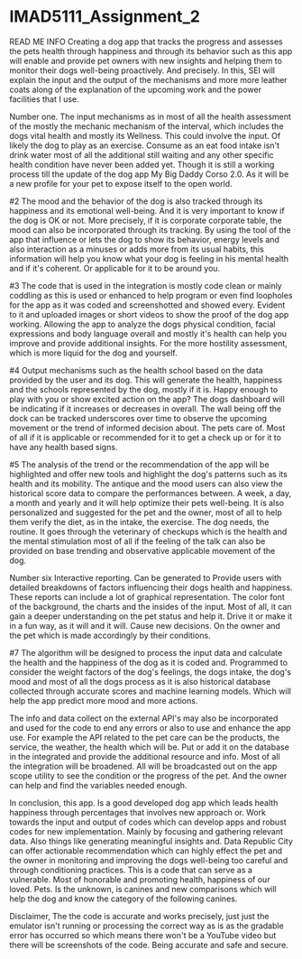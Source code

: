 # IMAD5111_Assignment_2


READ ME INFO 
Creating a dog app that tracks the progress and assesses the pets health through happiness and through its behavior such as this app will enable and provide pet owners with new insights and helping them to monitor their dogs well-being proactively. And precisely. In this, SEI will explain the input and the output of the mechanisms and more more leather coats along of the explanation of the upcoming work and the power facilities that I use. 

Number one. 
The input mechanisms as in most of all the health assessment of the mostly the mechanic mechanism of the interval, which includes the dogs vital health and mostly its Wellness. This could involve the input. Of likely the dog to play as an exercise. Consume as an eat food intake isn't drink water most of all the additional still waiting and any other specific health condition have never been added yet. Though it is still a working process till the update of the dog app My Big Daddy Corso 2.0. As it will be a new profile for your pet to expose itself to the open world.

#2
The mood and the behavior of the dog is also tracked through its happiness and its emotional well-being. And it is very important to know if the dog is OK or not. More precisely, if it is corporate corporate table, the mood can also be incorporated through its tracking. By using the tool of the app that influence or lets the dog to show its behavior, energy levels and also interaction as a minuses or adds more from its usual habits, this information will help you know what your dog is feeling in his mental health and if it's coherent. Or applicable for it to be around you.

#3
The code that is used in the integration is mostly code clean or mainly coddling as this is used or enhanced to help program or even find loopholes for the app as it was coded and screenshotted and showed every. Evident to it and uploaded images or short videos to show the proof of the dog app working. Allowing the app to analyze the dogs physical condition, facial expressions and body language overall and mostly it's health can help you improve and provide additional insights. For the more hostility assessment, which is more liquid for the dog and yourself.

#4
Output mechanisms such as the health school based on the data provided by the user and its dog. This will generate the health, happiness and the schools represented by the dog, mostly if it is. Happy enough to play with you or show excited action on the app? The dogs dashboard will be indicating if it increases or decreases in overall. The wall being off the dock can be tracked underscores over time to observe the upcoming movement or the trend of informed decision about. The pets care of. Most of all if it is applicable or recommended for it to get a check up or for it to have any health based signs.

#5
The analysis of the trend or the recommendation of the app will be highlighted and offer new tools and highlight the dog's patterns such as its health and its mobility. The antique and the mood users can also view the historical score data to compare the performances between. A week, a day, a month and yearly and it will help optimize their pets well-being. It is also personalized and suggested for the pet and the owner, most of all to help them verify the diet, as in the intake, the exercise. The dog needs, the routine. It goes through the veterinary of checkups which is the health and the mental stimulation most of all if the feeling of the talk can also be provided on base trending and observative applicable movement of the dog.

Number six
Interactive reporting. Can be generated to Provide users with detailed breakdowns of factors influencing their dogs health and happiness. These reports can include a lot of graphical representation. The color font of the background, the charts and the insides of the input. Most of all, it can gain a deeper understanding on the pet status and help it. Drive it or make it in a fun way, as it will and it will. Cause new decisions. On the owner and the pet which is made accordingly by their conditions.

#7 The algorithm will be designed to process the input data and calculate the health and the happiness of the dog as it is coded and. Programmed to consider the weight factors of the dog's feelings, the dogs intake, the dog's mood and most of all the dogs process as it is also historical database collected through accurate scores and machine learning models. Which will help the app predict more mood and more actions.

 The info and data collect on the external API's may also be incorporated and used for the code to end any errors or also to use and enhance the app use. For example the API related to the pet care can be the products, the service, the weather, the health which will be. Put or add it on the database in the integrated and provide the additional resource and info. Most of all the integration will be broadened. All will be broadcasted out on the app scope utility to see the condition or the progress of the pet. And the owner can help and find the variables needed enough.

In conclusion, this app. Is a good developed dog app which leads health happiness through percentages that involves new approach or. Work towards the input and output of codes which can develop apps and robust codes for new implementation. Mainly by focusing and gathering relevant data. Also things like generating meaningful insights and. Data Republic City can offer actionable recommendation which can highly effect the pet and the owner in monitoring and improving the dogs well-being too careful and through conditioning practices. This is a code that can serve as a vulnerable. Most of honorable and promoting health, happiness of our loved. Pets. Is the unknown, is canines and new comparisons which will help the dog and know the category of the following canines.

Disclaimer, The the code is accurate and works precisely, just just the emulator isn't running or processing the correct way as is as the gradable error has occurred so which means there won't be a YouTube video but there will be screenshots of the code. Being accurate and safe and secure.
